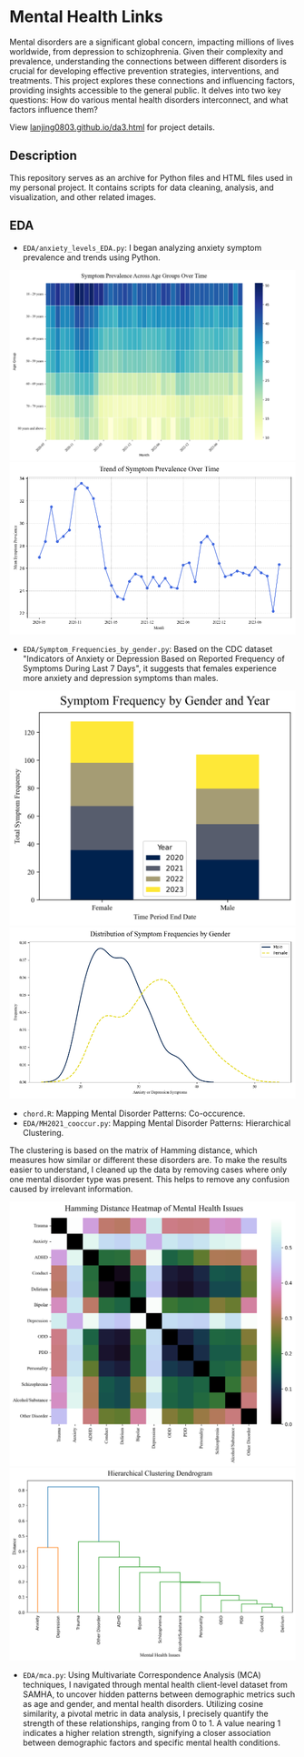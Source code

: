 # Mental Health Links

Mental disorders are a significant global concern, impacting millions of lives worldwide, from depression to schizophrenia. Given their complexity and prevalence, understanding the connections between different disorders is crucial for developing effective prevention strategies, interventions, and treatments.
This project explores these connections and influencing factors, providing insights accessible to the general public. It delves into two key questions: How do various mental health disorders interconnect, and what factors influence them?

View [lanjing0803.github.io/da3.html](https://lanjing0803.github.io/mental.html) for project details.


## Description

This repository serves as an archive for Python files and HTML files used in my personal project. It contains scripts for data cleaning, analysis, and visualization, and other related images.


## EDA

- `EDA/anxiety_levels_EDA.py`: I began analyzing anxiety symptom prevalence and trends using Python.

![Symptom Prevalence Heat Map](Symptom_Prevalence_Heat_Map.png)
![Trend of Sympton Prevalence Over Time](Trend_of_Symptom_Prevalence_Over_Time.png)




- `EDA/Symptom_Frequencies_by_gender.py`: Based on the CDC dataset "Indicators of Anxiety or Depression Based on Reported Frequency of Symptoms During Last 7 Days", it suggests that females experience more anxiety and depression symptoms than males.

![Gender and Year Stacked Bar Chart](Symptom_Frequency_by_Gender_and_Year.png)
![Distribution of Symptom Frequencies by Gender](Distribution_of_Symptom_Frequencies_by_Gender.png)



- `chord.R`: Mapping Mental Disorder Patterns: Co-occurence.
- `EDA/MH2021_cooccur.py`: Mapping Mental Disorder Patterns: Hierarchical Clustering.

The clustering is based on the matrix of Hamming distance, which measures how similar or different these disorders are. To make the results easier to understand, I cleaned up the data by removing cases where only one mental disorder type was present. This helps to remove any confusion caused by irrelevant information.

![Hamming Distance Heatmap](MH_Hamming_Distance_Heatmap2.png)
![Hierarchical Clustering](MH_Hierarchical_Clustering2.png)




- `EDA/mca.py`: Using Multivariate Correspondence Analysis (MCA) techniques, I navigated through mental health client-level dataset from SAMHA, to uncover hidden patterns between demographic metrics such as age and gender, and mental health disorders. Utilizing cosine similarity, a pivotal metric in data analysis, I precisely quantify the strength of these relationships, ranging from 0 to 1. A value nearing 1 indicates a higher relation strength, signifying a closer association between demographic factors and specific mental health conditions. 
